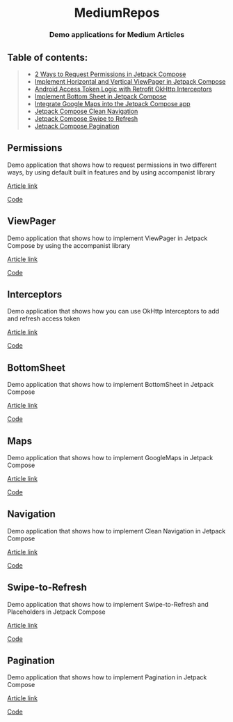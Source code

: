 <h1 align="center">MediumRepos</h1>

<h3 align="center">Demo applications for Medium Articles</h3>

## Table of contents:
> * [2 Ways to Request Permissions in Jetpack Compose](#permissions)
> * [Implement Horizontal and Vertical ViewPager in Jetpack Compose](#viewpager)
> * [Android Access Token Logic with Retrofit OkHttp Interceptors](#interceptors)
> * [Implement Bottom Sheet in Jetpack Compose](#bottomsheet)
> * [Integrate Google Maps into the Jetpack Compose app](#maps)
> * [Jetpack Compose Clean Navigation](#navigation)
> * [Jetpack Compose Swipe to Refresh](#swipe-to-refresh)
> * [Jetpack Compose Pagination](#pagination)


## Permissions

Demo application that shows how to request permissions in two different ways, by using default built in features and by using accompanist library

[Article link](https://medium.com/@igorstevanovic99/jetpack-compose-request-permissions-in-two-ways-fd81c4a702c)

[Code](https://github.com/Giga99/MediumRepos/tree/main/permissions)

## ViewPager

Demo application that shows how to implement ViewPager in Jetpack Compose by using the accompanist library

[Article link](https://betterprogramming.pub/implement-horizontal-and-vertical-viewpager-in-jetpack-compose-a7a91f2ac746)

[Code](https://github.com/Giga99/MediumRepos/tree/main/viewpager)

## Interceptors

Demo application that shows how you can use OkHttp Interceptors to add and refresh access token

[Article link](https://betterprogramming.pub/android-access-token-logic-with-retrofit-okhttp-interceptors-740ea48547a0)

[Code](https://github.com/Giga99/MediumRepos/tree/main/interceptors)

## BottomSheet

Demo application that shows how to implement BottomSheet in Jetpack Compose

[Article link](https://betterprogramming.pub/implement-bottom-sheet-in-jetpack-compose-d6472e8eaf2e)

[Code](https://github.com/Giga99/MediumRepos/tree/main/bottomsheet)

## Maps

Demo application that shows how to implement GoogleMaps in Jetpack Compose

[Article link](https://medium.com/p/c2710a226af2#6f49-9d05d20af70b)

[Code](https://github.com/Giga99/MediumRepos/tree/main/maps)


## Navigation

Demo application that shows how to implement Clean Navigation in Jetpack Compose

[Article link](https://betterprogramming.pub/jetpack-compose-clean-navigation-94b386f7a076)

[Code](https://github.com/Giga99/MediumRepos/tree/main/navigation)

## Swipe-to-Refresh

Demo application that shows how to implement Swipe-to-Refresh and Placeholders in Jetpack Compose

[Article link](https://betterprogramming.pub/jetpack-compose-swipe-to-refresh-1d93775970e8)

[Code](https://github.com/Giga99/MediumRepos/tree/main/swipetorefreshplaceholder)

## Pagination

Demo application that shows how to implement Pagination in Jetpack Compose

[Article link](https://medium.com/better-programming/jetpack-compose-pagination-287ea6e782e3)

[Code](https://github.com/Giga99/MediumRepos/tree/main/pagination)

